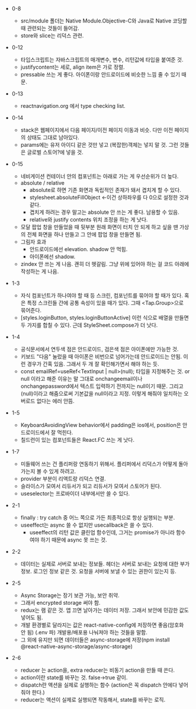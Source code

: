 - 0-8
  - src/module 폴더는 Native Module.Objective-C와 Java로 Native 코딩할 때 관련되는 것들이 들어감.
  - store와 slice는 리덕스 관련.
- 0-12
  - 타입스크립트는 자바스크립트의 매개변수, 변수, 리턴값에 타입을 붙여준 것.
  - justifycontent는 세로, align item은 가로 정렬.
  - pressable 쓰는 게 좋다. 아이폰이랑 안드로이드에 비슷한 느낌 줄 수 있기 때문.
- 0-13
  - reactnavigation.org 에서 type checking list.
- 0-14
  - stack은 웹페이지에서 다음 페이지/이전 페이지 이동과 비슷. 다만 이전 페이지의 상태도 그대로 남아있다.
  - params에는 유저 아이디 같은 것만 넣고 (복잡한)객체는 넣지 말 것. 그런 것들은 글로벌 스토어?에 넣을 것.
- 0-15

  - 네비게이션 컨테이너 안의 컴포넌트는 아래로 가는 게 우선순위가 더 높다.
  - absolute / relative
    - absolute로 하면 기존 화면과 독립적인 존재가 돼서 겹치게 할 수 있다.
    - stylesheet.absoluteFillObject
      <-이건 상하좌우를 다 0으로 설정한 것과 같다.
    - 겹치게 하려는 경우 말고는 absolute 안 쓰는 게 좋다. 남용할 수 있음.
    - relative와 justify contents 위치 조정을 하는 게 낫다.
  - 모달 팝업 창을 만들었을 때 뒷부분 원래 화면이 터치 안 되게 하고 싶을 땐 가상의 전체 화면을 하나 만들고 그 안에 팝업 창을 만들면 됨.
  - 그림자 효과
    - 안드로이드에선 elevation. shadow 안 먹힘.
    - 아이폰에선 shadow.
  - zindex 안 쓰는 게 나음. 괜히 더 헷갈림. 그냥 위에 있어야 하는 걸 코드 아래에 작성하는 게 나음.

- 1-3

  - 자식 컴포넌트가 하나여야 할 때 등 스크린, 컴포넌트를 묶어야 할 때가 있다. 혹은 특정 스크린들 간에 공통 속성이 있을 때가 있다. 그때 <Tap.Group>으로 묶어준다.
  - [styles.loginButton, styles.loginButtonActive] 이런 식으로 배열을 만들면 두 가지를 합칠 수 있다. 근데 StyleSheet.compose가 더 낫다.

- 1-4

  - 공식문서에서 연두색 점은 안드로이드, 검은색 점은 아이폰에만 가능한 것.
  - 키보드 "다음" 눌렀을 때 아이폰은 비번으로 넘어가는데 안드로이드는 안됨. 이런 경우가 간혹 있음. 그래서 두 개 잘 확인해가면서 해야 하는 듯.
  - const emailRef=useRef<TextInput | null>(null);
    타입을 지정해주는 것. or null 이라고 해준 이유는 말 그대로 onchangeemail이나 onchangepassword에서 텍스트 입력하기 전까지는 null이기 때문. 그리고 (null)이라고 해줌으로써 기본값을 null이라고 지정. 이렇게 해줘야 일치하는 오버로드 없다는 에러 안뜸.

- 1-5

  - KeyboardAvoidingView behavior에서 padding은 ios에서, position은 안드로이드에서 잘 먹힌다.
  - 칠드런이 있는 컴포넌트들은 React.FC 쓰는 게 낫다.

- 1-7

  - 미들웨어 쓰는 건 플리퍼랑 연동하기 위해서. 플리퍼에서 리덕스가 어떻게 돌아가는지 볼 수 있게 하려고.
  - provider 부분이 리액트랑 리덕스 연결.
  - 슬라이스가 모여서 리듀서가 되고 리듀서가 모여서 스토어가 된다.
  - useselector는 프로바이더 내부에서만 쓸 수 있다.

- 2-1

  - finally : try catch 중 어느 쪽으로 가든 최종적으로 항상 실행되는 부분.
  - useeffect는 async 쓸 수 없지만 usecallback은 쓸 수 있다.
    - useeffect의 리턴 값은 클린업 함수인데, 그거는 promise가 아니라 함수여야 하기 때문에 async 못 쓰는 것.

- 2-2

  - 데이터는 실제로 서버로 보내는 정보들. 헤더는 서버로 보내는 요청에 대한 부가 정보. 로그인 정보 같은 것. 요청을 서버에 보낼 수 있는 권한이 있는지 등.

- 2-5

  - Async Storage는 장기 보관 가능, 보안 취약.
  - 그래서 encrypted storage 써야 함.
  - redux는 램 같은 것. 앱 끄면 날아가는 데이터 저장. 그래서 보안에 민감한 값도 넣어도 됨.
  - 개발 환경별로 달라지는 값은 react-native-config에 저장하면 좋음(암호화 안 됨) (.env 파)
    개발용/배포용 나눠져야 하는 것들을 말함.
  - 그 외에 유지만 되면 데이터들은 async-storage에 저장(npm install @react-native-async-storage/async-storage)

- 2-6
  - reducer 는 action을, extra reducer는 비동기 action을 만들 때 쓴다.
  - action이란 state를 바꾸는 것. false->true 같이.
  - dispatch란 액션을 실제로 실행하는 함수
    (action은 꼭 dispatch 안에다 넣어줘야 한다.)
  - reducer는 액션이 실제로 실행되면 작동해서, state를 바꾸는 로직.
